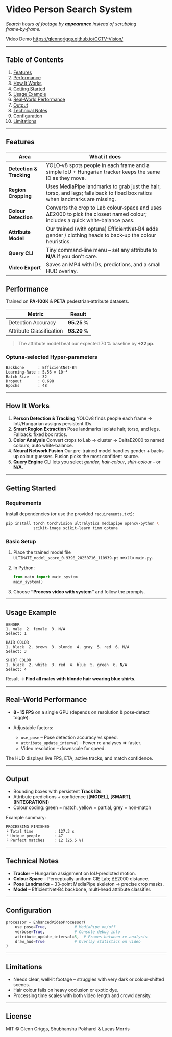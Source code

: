 # Video Person Search System

*Search hours of footage by **appearance** instead of scrubbing frame‑by‑frame.*

Video Demo
https://glenngriggs.github.io/CCTV-Vision/

---

## Table of Contents

1. [Features](#features)
2. [Performance](#performance)
3. [How It Works](#how-it-works)
4. [Getting Started](#getting-started)
5. [Usage Example](#usage-example)
6. [Real‑World Performance](#real-world-performance)
7. [Output](#output)
8. [Technical Notes](#technical-notes)
9. [Configuration](#configuration)
10. [Limitations](#limitations)

---

## Features

| Area                     | What it does                                                                                                                 |
| ------------------------ | ---------------------------------------------------------------------------------------------------------------------------- |
| **Detection & Tracking** | YOLO‑v8 spots people in each frame and a simple IoU + Hungarian tracker keeps the same ID as they move.                      |
| **Region Cropping**      | Uses MediaPipe landmarks to grab just the hair, torso, and legs; falls back to fixed box ratios when landmarks are missing.  |
| **Colour Detection**     | Converts the crop to Lab colour‑space and uses ΔE2000 to pick the closest named colour; includes a quick white‑balance pass. |
| **Attribute Model**      | Our trained (with optuna) EfficientNet‑B4 adds gender / clothing heads to back‑up the colour heuristics.                                               |
| **Query CLI**            | Tiny command‑line menu – set any attribute to **N/A** if you don’t care.                                                     |
| **Video Export**         | Saves an MP4 with IDs, predictions, and a small HUD overlay.                                                                 |


## Performance

Trained on **PA‑100K** & **PETA** pedestrian‑attribute datasets.

| Metric                   | Result      |
| ------------------------ | ----------- |
| Detection Accuracy       | **95.25 %** |
| Attribute Classification | **93.20 %** |

> The attribute model beat our expected 70 % baseline by **+22 pp**.

### Optuna‑selected Hyper‑parameters

```text
Backbone      : EfficientNet‑B4
Learning‑Rate : 5.56 × 10⁻⁴
Batch Size    : 32
Dropout       : 0.698
Epochs        : 48
```

---

## How It Works

1. **Person Detection & Tracking**
   YOLOv8 finds people each frame → IoU/Hungarian assigns persistent IDs.
2. **Smart Region Extraction**
   Pose landmarks isolate hair, torso, and legs. Fallback: fixed box ratios.
3. **Color Analysis**
   Convert crops to Lab → cluster → DeltaE2000 to named colours; auto white‑balance.
4. **Neural Network Fusion**
   Our pre-trained model handles gender + backs up colour guesses. Fusion picks the most confident source.
5. **Query Engine**
   CLI lets you select *gender*, *hair‑colour*, *shirt‑colour* – or **N/A**.

---

## Getting Started

### Requirements

Install dependencies (or use the provided `requirements.txt`):

```bash
pip install torch torchvision ultralytics mediapipe opencv-python \
            scikit-image scikit-learn timm optuna
```

### Basic Setup

1. Place the trained model file `ULTIMATE_model_score_0.9398_20250716_110939.pt` next to `main.py`.
2. In Python:

   ```python
   from main import main_system
   main_system()
   ```
3. Choose **“Process video with system”** and follow the prompts.

---

## Usage Example

```text
GENDER
1. male  2. female  3. N/A
Select: 1

HAIR COLOR
1. black  2. brown  3. blonde  4. gray  5. red  6. N/A
Select: 3

SHIRT COLOR
1. black  2. white  3. red  4. blue  5. green  6. N/A
Select: 4
```

Result → **Find all males with blonde hair wearing blue shirts**.

---

## Real‑World Performance

* **8 – 15 FPS** on a single GPU (depends on resolution & pose‑detect toggle).
* Adjustable factors:

  * `use_pose` – Pose detection accuracy vs speed.
  * `attribute_update_interval` – Fewer re‑analyses ⇒ faster.
  * Video resolution – downscale for speed.

The HUD displays live FPS, ETA, active tracks, and match confidence.

---

## Output

* Bounding boxes with persistent **Track IDs**
* Attribute predictions + confidence (**\[MODEL]**, **\[SMART]**, **\[INTEGRATION]**)
* Colour coding: green = match, yellow = partial, grey = non‑match

Example summary:

```
PROCESSING FINISHED
└ Total time         : 127.3 s
└ Unique people      : 47
└ Perfect matches    : 12 (25.5 %)
```

---

## Technical Notes

* **Tracker** – Hungarian assignment on IoU‑predicted motion.
* **Colour Space** – Perceptually‑uniform CIE Lab; ΔE2000 distance.
* **Pose Landmarks** – 33‑point MediaPipe skeleton → precise crop masks.
* **Model** – EfficientNet‑B4 backbone, multi‑head attribute classifier.

---

## Configuration

```python
processor = EnhancedVideoProcessor(
    use_pose=True,            # MediaPipe on/off
    verbose=True,             # Console debug info
    attribute_update_interval=5,  # Frames between re‑analysis
    draw_hud=True             # Overlay statistics on video
)
```

---

## Limitations

* Needs clear, well‑lit footage – struggles with very dark or colour‑shifted scenes.
* Hair colour fails on heavy occlusion or exotic dye.
* Processing time scales with both video length and crowd density.

---

## License

MIT © Glenn Griggs, Shubhanshu Pokharel & Lucas Morris
